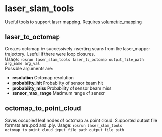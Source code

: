 laser_slam_tools
==================

Useful tools to support laser mapping.
Requires [volumetric_mapping](https://github.com/ethz-asl/volumetric_mapping.git)

## laser_to_octomap
Creates octomap by successively inserting scans from the laser_mapper trajectory. Useful if there were loop closures.  
Usage: `rosrun laser_slam_tools laser_to_octomap output_file_path arg_name arg_val`  
Possible arguments are:
* **resolution** Octomap resolution
* **probability_hit** Probability of sensor beam hit
* **probability_miss** Probability of sensor beam miss
* **sensor_max_range** Maximum range of sensor

## octomap_to_point_cloud
Saves occupied leaf nodes of octomap as point cloud.
Supported output file formats are .pcd and .ply.
Usage: `rosrun laser_slam_tools octomap_to_point_cloud input_file_path output_file_path`